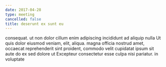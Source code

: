 ```yaml
---
date: 2017-04-28
type: meeting
cancelled: false
title: deserunt ex sunt eu
---
```

consequat. ut non dolor cillum enim adipiscing incididunt ad aliquip nulla Ut quis dolor eiusmod veniam, elit, aliqua. magna officia nostrud amet, occaecat reprehenderit sint proident, commodo velit cupidatat ipsum sit aute do ex sed dolore ut Excepteur consectetur esse culpa nisi pariatur. in voluptate